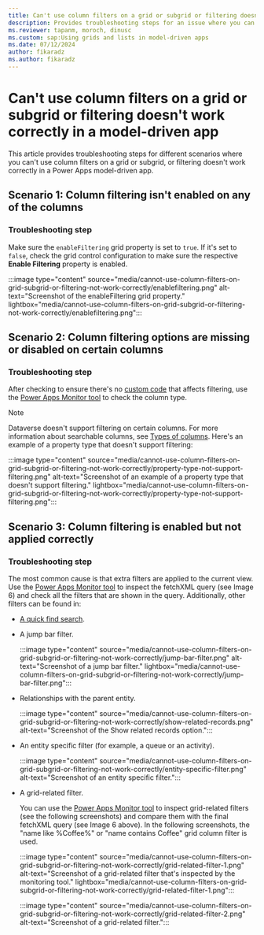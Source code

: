 ```yaml
---
title: Can't use column filters on a grid or subgrid or filtering doesn't work correctly
description: Provides troubleshooting steps for an issue where you can't use column filters on a grid or subgrid, or filtering doesn't work correctly in a Power Apps model-driven app.
ms.reviewer: tapanm, moroch, dinusc
ms.custom: sap:Using grids and lists in model-driven apps
ms.date: 07/12/2024
author: fikaradz
ms.author: fikaradz
---
```

# Can't use column filters on a grid or subgrid or filtering doesn't work correctly in a model-driven app

This article provides troubleshooting steps for different scenarios where you can't use column filters on a grid or subgrid, or filtering doesn't work correctly in a Power Apps model-driven app.

## Scenario 1: Column filtering isn't enabled on any of the columns

### Troubleshooting step

Make sure the `enableFiltering` grid property is set to `true`. If it's set to `false`, check the grid control configuration to make sure the respective **Enable Filtering** property is enabled.

:::image type="content" source="media/cannot-use-column-filters-on-grid-subgrid-or-filtering-not-work-correctly/enablefiltering.png" alt-text="Screenshot of the enableFiltering grid property." lightbox="media/cannot-use-column-filters-on-grid-subgrid-or-filtering-not-work-correctly/enablefiltering.png":::

## Scenario 2: Column filtering options are missing or disabled on certain columns

### Troubleshooting step

After checking to ensure there's no [custom code](grid-issues.md#steps-to-perform-before-starting-troubleshooting) that affects filtering, use the [Power Apps Monitor tool](/power-apps/maker/monitor-overview) to check the column type.

> [!NOTE]
> Dataverse doesn't support filtering on certain columns. For more information about searchable columns, see [Types of columns](/power-apps/maker/data-platform/types-of-fields). Here's an example of a property type that doesn't support filtering:
> 
> :::image type="content" source="media/cannot-use-column-filters-on-grid-subgrid-or-filtering-not-work-correctly/property-type-not-support-filtering.png" alt-text="Screenshot of an example of a property type that doesn't support filtering." lightbox="media/cannot-use-column-filters-on-grid-subgrid-or-filtering-not-work-correctly/property-type-not-support-filtering.png":::

## Scenario 3: Column filtering is enabled but not applied correctly

### Troubleshooting step

The most common cause is that extra filters are applied to the current view. Use the [Power Apps Monitor tool](/power-apps/maker/monitor-overview) to inspect the fetchXML query (see Image 6) and check all the filters that are shown in the query. Additionally, other filters can be found in:

- [A quick find search](/power-apps/user/quick-find).
- A jump bar filter.

  :::image type="content" source="media/cannot-use-column-filters-on-grid-subgrid-or-filtering-not-work-correctly/jump-bar-filter.png" alt-text="Screenshot of a jump bar filter." lightbox="media/cannot-use-column-filters-on-grid-subgrid-or-filtering-not-work-correctly/jump-bar-filter.png":::

- Relationships with the parent entity.

  :::image type="content" source="media/cannot-use-column-filters-on-grid-subgrid-or-filtering-not-work-correctly/show-related-records.png" alt-text="Screenshot of the Show related records option.":::

- An entity specific filter (for example, a queue or an activity).  

  :::image type="content" source="media/cannot-use-column-filters-on-grid-subgrid-or-filtering-not-work-correctly/entity-specific-filter.png" alt-text="Screenshot of an entity specific filter.":::

- A grid-related filter.

  You can use the [Power Apps Monitor tool](/power-apps/maker/monitor-overview) to inspect grid-related filters (see the following screenshots) and compare them with the final fetchXML query (see Image 6 above). In the following screenshots, the "name like %Coffee%" or "name contains Coffee" grid column filter is used.

  :::image type="content" source="media/cannot-use-column-filters-on-grid-subgrid-or-filtering-not-work-correctly/grid-related-filter-1.png" alt-text="Screenshot of a grid-related filter that's inspected by the monitoring tool." lightbox="media/cannot-use-column-filters-on-grid-subgrid-or-filtering-not-work-correctly/grid-related-filter-1.png":::

  :::image type="content" source="media/cannot-use-column-filters-on-grid-subgrid-or-filtering-not-work-correctly/grid-related-filter-2.png" alt-text="Screenshot of a grid-related filter.":::
